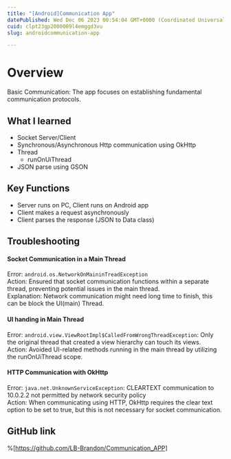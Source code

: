 ```yaml
---
title: "[Android]Communication App"
datePublished: Wed Dec 06 2023 00:54:04 GMT+0000 (Coordinated Universal Time)
cuid: clpt23gp2000009l4emggd3vu
slug: androidcommunication-app

---
```


# Overview
Basic Communication: The app focuses on establishing fundamental communication protocols.

## What I learned
- Socket Server/Client
- Synchronous/Asynchronous Http communication using OkHttp
- Thread
    - runOnUiThread
- JSON parse using GSON

## Key Functions
- Server runs on PC, Client runs on Android app
- Client makes a request asynchronously
- Client parses the response (JSON to Data class)

## Troubleshooting

#### Socket Communication in a Main Thread
Error: `android.os.NetworkOnMaininTreadException`  
Action: Ensured that socket communication functions within a separate thread, preventing potential issues in the main thread.  
Explanation: Network communication might need long time to finish, this can be block the UI(main) Thread.  

#### UI handing in Main Thread
Error: `android.view.ViewRootImpl$CalledFromWrongThreadException`: Only the original thread that created a view hierarchy can touch its views.  
Action: Avoided UI-related methods running in the main thread by utilizing the runOnUiThread scope.  

#### HTTP Communication with OkHttp
Error: `java.net.UnknownServiceException`: CLEARTEXT communication to 10.0.2.2 not permitted by network security policy  
Action: When communicating using HTTP, OkHttp requires the clear text option to be set to true, but this is not necessary for socket communication.

##  GitHub link
%[https://github.com/LB-Brandon/Communication_APP]

